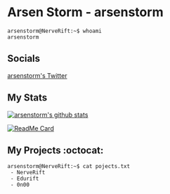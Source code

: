 # Arsen Storm - arsenstorm

```console
arsenstorm@NerveRift:~$ whoami
arsenstorm
```

## Socials
[ arsenstorm's Twitter](https://twitter.com/arsenstorm)

## My Stats
<a href="https://github.com/arsenstorm" target="_blank">
  <img src="https://github-readme-stats.vercel.app/api?username=arsenstorm&count_private=true&show_icons=true&hide_border=true&hide_title=true&theme=tokyonight" alt="arsenstorm's github stats" />
</a>

[![ReadMe Card](https://github-readme-stats.vercel.app/api/pin/?username=arsenstorm&repo=badwindows&hide_border=true&theme=tokyonight)](https://github.com/arsenstorm/BadWindows)

## My Projects :octocat:

```console
arsenstorm@NerveRift:~$ cat pojects.txt
 - NerveRift
 - Edurift
 - 0n00
```
